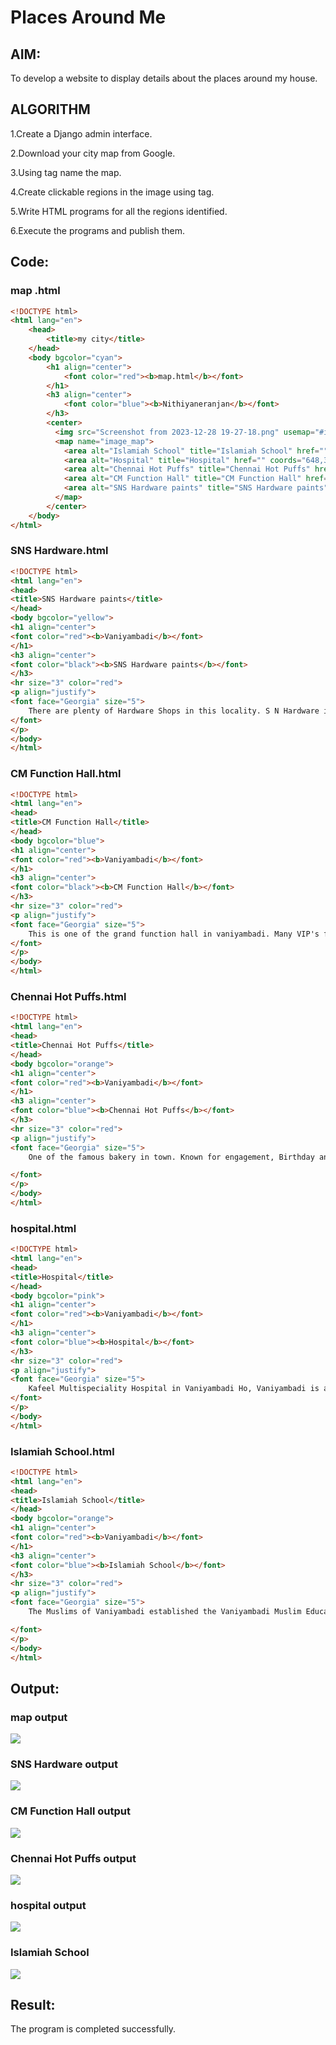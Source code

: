 # Places Around Me
## AIM:
To develop a website to display details about the places around my house.

## ALGORITHM

1.Create a Django admin interface.


2.Download your city map from Google.


3.Using tag name the map.


4.Create clickable regions in the image using tag.


5.Write HTML programs for all the regions identified.

 
6.Execute the programs and publish them.
## Code:
### map .html
```html
<!DOCTYPE html>
<html lang="en">
    <head>
        <title>my city</title>
    </head>
    <body bgcolor="cyan">
        <h1 align="center">
            <font color="red"><b>map.html</b></font>
        </h1>
        <h3 align="center">
            <font color="blue"><b>Nithiyaneranjan</b></font>
        </h3>
        <center>
          <img src="Screenshot from 2023-12-28 19-27-18.png" usemap="#image_map">
          <map name="image_map">
            <area alt="Islamiah School" title="Islamiah School" href="" coords="294,229,295,230" shape="rect">
            <area alt="Hospital" title="Hospital" href="" coords="648,304,649,305" shape="rect">
            <area alt="Chennai Hot Puffs" title="Chennai Hot Puffs" href="" coords="563,407,564,408" shape="rect">
            <area alt="CM Function Hall" title="CM Function Hall" href="" coords="21,249,21,250" shape="rect">
            <area alt="SNS Hardware paints" title="SNS Hardware paints" href="" coords="466,200,467,201" shape="rect">
          </map>
        </center>
    </body>
</html>

```
### SNS Hardware.html
```html
<!DOCTYPE html>
<html lang="en">
<head>
<title>SNS Hardware paints</title>
</head>
<body bgcolor="yellow">
<h1 align="center">
<font color="red"><b>Vaniyambadi</b></font>
</h1>
<h3 align="center">
<font color="black"><b>SNS Hardware paints</b></font>
</h3>
<hr size="3" color="red">
<p align="justify">
<font face="Georgia" size="5">
    There are plenty of Hardware Shops in this locality. S N Hardware in Vaniyambadi HO, Vaniyambadi is a popular choice though. It has received a 4.0 rating by the people who have visited before.
</font>
</p>
</body>
</html>

```
### CM Function Hall.html
```html
<!DOCTYPE html>
<html lang="en">
<head>
<title>CM Function Hall</title>
</head>
<body bgcolor="blue">
<h1 align="center">
<font color="red"><b>Vaniyambadi</b></font>
</h1>
<h3 align="center">
<font color="black"><b>CM Function Hall</b></font>
</h3>
<hr size="3" color="red">
<p align="justify">
<font face="Georgia" size="5">
    This is one of the grand function hall in vaniyambadi. Many VIP's functions are goes in this function hall.So,this is one of the remarkable function hall in vaniyambadi.
</font>
</p>
</body>
</html>

```
### Chennai Hot Puffs.html
```html
<!DOCTYPE html>
<html lang="en">
<head>
<title>Chennai Hot Puffs</title>
</head>
<body bgcolor="orange">
<h1 align="center">
<font color="red"><b>Vaniyambadi</b></font>
</h1>
<h3 align="center">
<font color="blue"><b>Chennai Hot Puffs</b></font>
</h3>
<hr size="3" color="red">
<p align="justify">
<font face="Georgia" size="5">
    One of the famous bakery in town. Known for engagement, Birthday and other events cakes. They have variety of cakes with appealing designs. 

</font>
</p>
</body>
</html>

```
###  hospital.html
```html
<!DOCTYPE html>
<html lang="en">
<head>
<title>Hospital</title>
</head>
<body bgcolor="pink">
<h1 align="center">
<font color="red"><b>Vaniyambadi</b></font>
</h1>
<h3 align="center">
<font color="blue"><b>Hospital</b></font>
</h3>
<hr size="3" color="red">
<p align="justify">
<font face="Georgia" size="5">
    Kafeel Multispeciality Hospital in Vaniyambadi Ho, Vaniyambadi is a top player in the category Hospitals in the Vaniyambadi. This well-known establishment acts as a one-stop destination servicing customers both local and from other parts of Vaniyambadi. Over the course of its journey, this business has established a firm foothold in it's industry. The belief that customer satisfaction is as important as their products and services, have helped this establishment garner a vast base of customers, which continues to grow by the day. This business employs individuals that are dedicated towards their respective roles and put in a lot of effort to achieve the common vision and larger goals of the company. In the near future, this business aims to expand its line of products and services and cater to a larger client base. In Vaniyambadi, this establishment occupies a prominent location in Vaniyambadi Ho. It is an effortless task in commuting to this establishment as there are various modes of transport readily available. It is known to provide top service in the following categories: Hospitals, Multispeciality Hospitals,
</font>
</p>
</body>
</html>

```
### Islamiah School.html
```html
<!DOCTYPE html>
<html lang="en">
<head>
<title>Islamiah School</title>
</head>
<body bgcolor="orange">
<h1 align="center">
<font color="red"><b>Vaniyambadi</b></font>
</h1>
<h3 align="center">
<font color="blue"><b>Islamiah School</b></font>
</h3>
<hr size="3" color="red">
<p align="justify">
<font face="Georgia" size="5">
    The Muslims of Vaniyambadi established the Vaniyambadi Muslim Educational Society in 1901 with a view to translate the message of Sir Syed Ahmed Khan to provide secular education to the people of Arcot region in general and Muslims in particular.This is one of the best school in vaniyambadi.

</font>
</p>
</body>
</html>

```
## Output:
### map output
![](./map.jpg)
### SNS Hardware output
![](./sns.jpg)
### CM Function Hall output
![](./cm.jpg)
### Chennai Hot Puffs output
![](./chp.jpg)
###  hospital output
![](./hospital.jpg)
### Islamiah School
![](./school.jpg)
## Result:
 
 The program is completed successfully.

 
